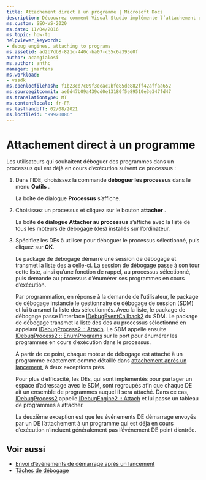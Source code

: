 ```yaml
---
title: Attachement direct à un programme | Microsoft Docs
description: Découvrez comment Visual Studio implémente l’attachement d’un moteur de débogage à un processus qui est déjà en cours d’exécution à l’aide de cette procédure dans l’IDE de Visual Studio.
ms.custom: SEO-VS-2020
ms.date: 11/04/2016
ms.topic: how-to
helpviewer_keywords:
- debug engines, attaching to programs
ms.assetid: ad2b7db8-821c-440c-ba07-c55c6a395e0f
author: acangialosi
ms.author: anthc
manager: jmartens
ms.workload:
- vssdk
ms.openlocfilehash: f1b23cd7c09f3eeac2bfe85de882ff42affaa652
ms.sourcegitcommit: ae6d47b09a439cd0e13180f5e89510e3e347fd47
ms.translationtype: MT
ms.contentlocale: fr-FR
ms.lasthandoff: 02/08/2021
ms.locfileid: "99920086"
---
```

# <a name="attach-directly-to-a-program"></a>Attachement direct à un programme
Les utilisateurs qui souhaitent déboguer des programmes dans un processus qui est déjà en cours d’exécution suivent ce processus :

1. Dans l’IDE, choisissez la commande **déboguer les processus** dans le menu **Outils** .

    La boîte de dialogue **Processus** s’affiche.

2. Choisissez un processus et cliquez sur le bouton **attacher** .

    La boîte **de dialogue Attacher au processus** s’affiche avec la liste de tous les moteurs de débogage (des) installés sur l’ordinateur.

3. Spécifiez les DEs à utiliser pour déboguer le processus sélectionné, puis cliquez sur **OK**.

   Le package de débogage démarre une session de débogage et transmet la liste des à celle-ci. La session de débogage passe à son tour cette liste, ainsi qu’une fonction de rappel, au processus sélectionné, puis demande au processus d’énumérer ses programmes en cours d’exécution.

   Par programmation, en réponse à la demande de l’utilisateur, le package de débogage instancie le gestionnaire de débogage de session (SDM) et lui transmet la liste des sélectionnés. Avec la liste, le package de débogage passe l’interface [IDebugEventCallback2](../../extensibility/debugger/reference/idebugeventcallback2.md) du SDM. Le package de débogage transmet la liste des des au processus sélectionné en appelant [IDebugProcess2 :: Attach](../../extensibility/debugger/reference/idebugprocess2-attach.md). Le SDM appelle ensuite [IDebugProcess2 :: EnumPrograms](../../extensibility/debugger/reference/idebugprocess2-enumprograms.md) sur le port pour énumérer les programmes en cours d’exécution dans le processus.

   À partir de ce point, chaque moteur de débogage est attaché à un programme exactement comme détaillé dans [attachement après un lancement](../../extensibility/debugger/attaching-after-a-launch.md), à deux exceptions près.

   Pour plus d’efficacité, les DEs, qui sont implémentés pour partager un espace d’adressage avec le SDM, sont regroupés afin que chaque DE ait un ensemble de programmes auquel il sera attaché. Dans ce cas, [IDebugProcess2](../../extensibility/debugger/reference/idebugprocess2.md) appelle [IDebugEngine2 :: Attach](../../extensibility/debugger/reference/idebugengine2-attach.md) et lui passe un tableau de programmes à attacher.

   La deuxième exception est que les événements DE démarrage envoyés par un DE l’attachement à un programme qui est déjà en cours d’exécution n’incluent généralement pas l’événement DE point d’entrée.

## <a name="see-also"></a>Voir aussi
- [Envoi d’événements de démarrage après un lancement](../../extensibility/debugger/sending-startup-events-after-a-launch.md)
- [Tâches de débogage](../../extensibility/debugger/debugging-tasks.md)
